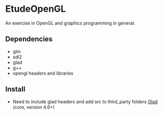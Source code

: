 # EtudeOpenGL
An exercise in OpenGL and graphics programming in general.

## Dependencies

* glm
* sdl2
* glad
* g++
* opengl headers and libraries

## Install

* Need to include glad headers and add src to third_party folders [Glad](https://glad.dav1d.de/) (core, version 4.6+)